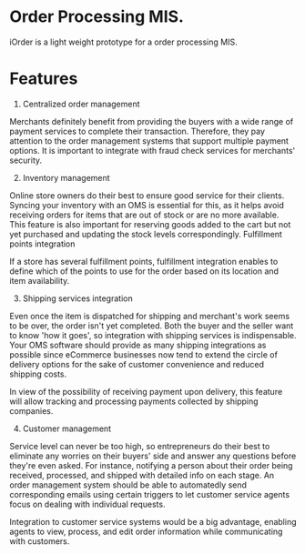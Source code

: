 # Order Processing MIS.

iOrder is a light weight prototype for a order processing MIS.

# Features
1. Centralized order management

Merchants definitely benefit from providing the buyers with a wide range of payment services to complete their transaction. Therefore, they pay attention to the order management systems that support multiple payment options. It is important to integrate with fraud check services for merchants' security.

2. Inventory management

Online store owners do their best to ensure good service for their clients. Syncing your inventory with an OMS is essential for this, as it helps avoid receiving orders for items that are out of stock or are no more available. This feature is also important for reserving goods added to the cart but not yet purchased and updating the stock levels correspondingly.
Fulfillment points integration

If a store has several fulfillment points, fulfillment integration enables to define which of the points to use for the order based on its location and item availability.

3. Shipping services integration

Even once the item is dispatched for shipping and merchant's work seems to be over, the order isn't yet completed. Both the buyer and the seller want to know 'how it goes', so integration with shipping services is indispensable. Your OMS software should provide as many shipping integrations as possible since eCommerce businesses now tend to extend the circle of delivery options for the sake of customer convenience and reduced shipping costs.

In view of the possibility of receiving payment upon delivery, this feature will allow tracking and processing payments collected by shipping companies.

4. Customer management

Service level can never be too high, so entrepreneurs do their best to eliminate any worries on their buyers' side and answer any questions before they're even asked. For instance, notifying a person about their order being received, processed, and shipped with detailed info on each stage. An order management system should be able to automatedly send corresponding emails using certain triggers to let customer service agents focus on dealing with individual requests.

Integration to customer service systems would be a big advantage, enabling agents to view, process, and edit order information while communicating with customers.


